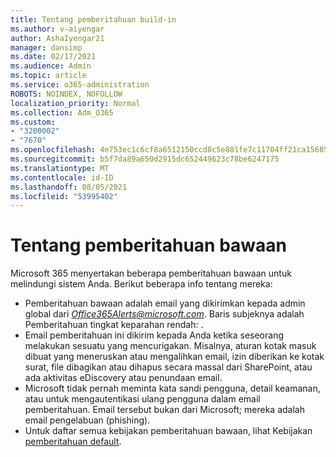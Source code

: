 ```yaml
---
title: Tentang pemberitahuan build-in
ms.author: v-aiyengar
author: AshaIyengar21
manager: dansimp
ms.date: 02/17/2021
ms.audience: Admin
ms.topic: article
ms.service: o365-administration
ROBOTS: NOINDEX, NOFOLLOW
localization_priority: Normal
ms.collection: Adm_O365
ms.custom:
- "3200002"
- "7670"
ms.openlocfilehash: 4e753ec1c6cf8a6512150ccd8c5e881fe7c11704ff21ca15685a505a8f106da2
ms.sourcegitcommit: b5f7da89a650d2915dc652449623c78be6247175
ms.translationtype: MT
ms.contentlocale: id-ID
ms.lasthandoff: 08/05/2021
ms.locfileid: "53995402"
---
```

# <a name="about-built-in-alerts"></a>Tentang pemberitahuan bawaan

Microsoft 365 menyertakan beberapa pemberitahuan bawaan untuk melindungi sistem Anda. Berikut beberapa info tentang mereka:

- Pemberitahuan bawaan adalah email yang dikirimkan kepada admin global dari *Office365Alerts@microsoft.com*. Baris subjeknya adalah Pemberitahuan tingkat keparahan rendah: <name of alert policy> .
- Email pemberitahuan ini dikirim kepada Anda ketika seseorang melakukan sesuatu yang mencurigakan. Misalnya, aturan kotak masuk dibuat yang meneruskan atau mengalihkan email, izin diberikan ke kotak surat, file dibagikan atau dihapus secara massal dari SharePoint, atau ada aktivitas eDiscovery atau penundaan email.
- Microsoft tidak pernah meminta kata sandi pengguna, detail keamanan, atau untuk mengautentikasi ulang pengguna dalam email pemberitahuan. Email tersebut bukan dari Microsoft; mereka adalah email pengelabuan (phishing).
- Untuk daftar semua kebijakan pemberitahuan bawaan, lihat Kebijakan [pemberitahuan default](https://go.microsoft.com/fwlink/?linkid=2103170).